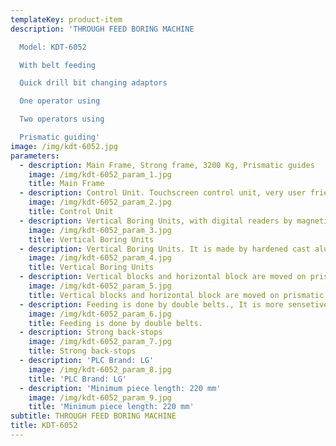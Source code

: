 ```yaml
---
templateKey: product-item
description: 'THROUGH FEED BORING MACHINE

  Model: KDT-6052

  With belt feeding

  Quick drill bit changing adaptors

  One operator using

  Two operators using

  Prismatic guiding'
image: /img/kdt-6052.jpg
parameters:
  - description: Main Frame, Strong frame, 3200 Kg, Prismatic guides
    image: /img/kdt-6052_param_1.jpg
    title: Main Frame
  - description: Control Unit. Touchscreen control unit, very user friendly. Error diagnostic. Possibility to enter number of panels to be processed.
    image: /img/kdt-6052_param_2.jpg
    title: Control Unit
  - description: Vertical Boring Units, with digital readers by magnetic strip. The tolerance is 0.1 mm
    image: /img/kdt-6052_param_3.jpg
    title: Vertical Boring Units
  - description: Vertical Boring Units. It is made by hardened cast aluminium. Locking system is pneumatic - mecanic.
    image: /img/kdt-6052_param_4.jpg
    title: Vertical Boring Units
  - description: Vertical blocks and horizontal block are moved on prismatic guide. It is very sensetive. Locking sysytem is pneumatic - mecanic.
    image: /img/kdt-6052_param_5.jpg
    title: Vertical blocks and horizontal block are moved on prismatic guide.
  - description: Feeding is done by double belts., It is more sensetive for narrow pieces.
    image: /img/kdt-6052_param_6.jpg
    title: Feeding is done by double belts.
  - description: Strong back-stops
    image: /img/kdt-6052_param_7.jpg
    title: Strong back-stops
  - description: 'PLC Brand: LG'
    image: /img/kdt-6052_param_8.jpg
    title: 'PLC Brand: LG'
  - description: 'Minimum piece length: 220 mm'
    image: /img/kdt-6052_param_9.jpg
    title: 'Minimum piece length: 220 mm'
subtitle: THROUGH FEED BORING MACHINE
title: KDT-6052
---
```

